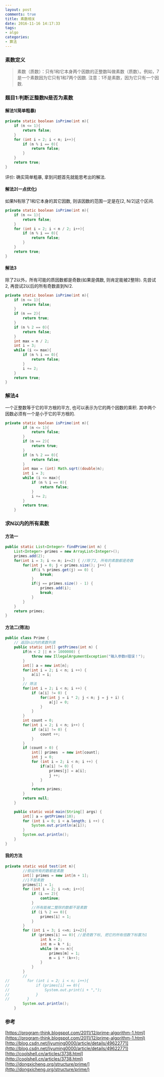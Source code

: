 ```yaml
---
layout: post
comments: true
title: 素数相关
date: 2016-11-16 14:17:33
tags:
- algo
categories:
- 算法
---
```


### 素数定义

> 素数（质数）：只有1和它本身两个因数的正整数叫做素数（质数）。例如，7是一个素数因为它只有1和7两个因数. 注意：1不是素数，因为它只有一个因数.

<!-- more -->

### 题目1:判断正整数N是否为素数

#### 解法1(简单粗暴)

```java
private static boolean isPrime(int n){
    if (n <= 1){
        return false;
    }
    for (int i = 2; i < n; i++){
        if (n % i == 0){
            return false;
        }
    }
    return true;
}
```
评价: 确实简单粗暴, 拿到问题首先就能思考出的解法.


#### 解法2(一点优化)

如果N有除了1和它本身的其它因数, 则该因数的范围一定是在[2, N/2]这个区间.

```java
private static boolean isPrime(int n){
    if (n <= 1){
        return false;
    }
    for (int i = 2; i < n / 2; i++){
        if (n % i == 0){
            return false;
        }
    }
    return true;
}
```

#### 解法3

除了2以外，所有可能的质因数都是奇数(如果是偶数, 则肯定能被2整除). 先尝试 2, 再尝试2以后的所有奇数直到N/2.

```java
private static boolean isPrime(int n){
    if (n <= 1){
        return false;
    }
    if (n == 2){
        return true;
    }
    if (n % 2 == 0){
        return false;
    }
    int max = n / 2;
    int i = 3;
    while (i <= max){
        if (n % i == 0){
            return false;
        }
        i += 2;
    }
    return true;
}
```

### 解法4

一个正整数等于它的平方根的平方, 也可以表示为它的两个因数的乘积. 其中两个因数必须有一个是小于它的平方根的.

```java
private static boolean isPrime(int n){
        if (n <= 1){
            return false;
        }
        if (n == 2){
            return true;
        }
        if (n % 2 == 0){
            return false;
        }
        int max = (int) Math.sqrt((double)n);
        int i = 3;
        while (i <= max){
            if (n % i == 0){
                return false;
            }
            i += 2;
        }
        return true;
    }
```

### 求N以内的所有素数

#### 方法一

```java
public static List<Integer> findPrime(int n) {
    List<Integer> primes = new ArrayList<Integer>();
    primes.add(2);
    for(int i = 3; i <= n; i+=2) { //除了2, 所有的素数都是奇数
        for(int j = 0; j < primes.size(); j++) {
            if(i % primes.get(j) == 0) {
                break;
            }
            if(j == primes.size() - 1) { 
                primes.add(i); 
                break; 
            }
        }
    }
    return primes;
}
```
#### 方法二(筛法)
    
```java
public class Prime {
    // 返回n以内的素数列表
    public static int[] getPrimes(int n) {
        if(n < 2 || n > 1000000) {
            throw new IllegalArgumentException("输入参数n错误！");
        }
        int[] a = new int[n];
        for(int i = 2; i < n; i ++) {
            a[i] = i;
        }
        // 筛法
        for(int i = 2; i < n; i ++) {
            if (a[i] != 0) {
                for(int j = i * 2; j < n; j = j + i) {
                    a[j] = 0;
                }
            }
        }
        int count = 0;
        for(int i = 2; i < n; i++) {
            if (a[i] != 0) {
                count ++;
            }
        }
        if (count > 0) {
            int[] primes  = new int[count];
            int j = 0;
            for (int i = 2; i < n; i ++) {
                if(a[i] != 0) {
                    primes[j] = a[i];
                    j ++;
                }
            }
            return primes;
        }
        return null;
    }

    public static void main(String[] args) {
        int[] a = getPrimes(10);
        for (int i = 0; i < a.length; i ++) {
            System.out.println(a[i]);
        }
        System.out.println();
    }
}
```

#### 我的方法

```java
private static void test(int n){
        //假设所有的数都是素数
        int[] primes = new int[n + 1];
        //1不是素数
        primes[1] = 1;
        for (int i = 2; i <=n; i++){
            if (i == 2){
                continue;
            }
            //所有能被二整除的数都不是素数
            if (i % 2 == 0){
                primes[i] = 1;
            }
        }
        for (int i = 3; i <=n; i+=2){
            if (primes[i] == 0){ //是奇数下标, 把它的所有倍数下标置为1
                int k = 2;
                int m = k * i;
                while (m <= n){
                    primes[m] = 1;
                    m = i * (k++);
                }
            }
        }
        //
//        for (int i = 2; i < n; i++){
//            if (primes[i] == 0){
//                System.out.print(i + ",");
//            }
//        }
        System.out.println();
    }
```

### 参考

[https://program-think.blogspot.com/2011/12/prime-algorithm-1.html](https://program-think.blogspot.com/2011/12/prime-algorithm-1.html)
[http://blog.csdn.net/liyuming0000/article/details/49622771](http://blog.csdn.net/liyuming0000/article/details/49622771)
[http://coolshell.cn/articles/3738.html](http://coolshell.cn/articles/3738.html)
[http://dongxicheng.org/structure/prime/](http://dongxicheng.org/structure/prime/)

